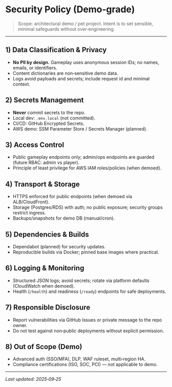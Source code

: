 # Security Policy (Demo‑grade)

> Scope: architectural demo / pet project. Intent is to set sensible, minimal safeguards without over‑engineering.

---

## 1) Data Classification & Privacy
- **No PII by design.** Gameplay uses anonymous session IDs; no names, emails, or identifiers.
- Content dictionaries are non‑sensitive demo data.
- Logs avoid payloads and secrets; include request id and minimal context.

## 2) Secrets Management
- **Never** commit secrets to the repo.
- Local dev: `.env.local` (not committed).
- CI/CD: GitHub Encrypted Secrets.
- AWS demo: SSM Parameter Store / Secrets Manager (planned).

## 3) Access Control
- Public gameplay endpoints only; admin/ops endpoints are guarded (future RBAC: admin vs player).
- Principle of least privilege for AWS IAM roles/policies (when demoed).

## 4) Transport & Storage
- HTTPS enforced for public endpoints (when demoed via ALB/CloudFront).
- Storage (Postgres/RDS) with auth; no public exposure; security groups restrict ingress.
- Backups/snapshots for demo DB (manual/cron).

## 5) Dependencies & Builds
- Dependabot (planned) for security updates.
- Reproducible builds via Docker; pinned base images where practical.

## 6) Logging & Monitoring
- Structured JSON logs; avoid secrets; rotate via platform defaults (CloudWatch when demoed).
- Health (`/health`) and readiness (`/ready`) endpoints for safe deployments.

## 7) Responsible Disclosure
- Report vulnerabilities via GitHub Issues or private message to the repo owner.
- Do not test against non‑public deployments without explicit permission.

## 8) Out of Scope (Demo)
- Advanced auth (SSO/MFA), DLP, WAF ruleset, multi‑region HA.
- Compliance certifications (ISO, SOC, PCI) — not applicable to demo.

---

_Last updated: 2025‑09‑25_

